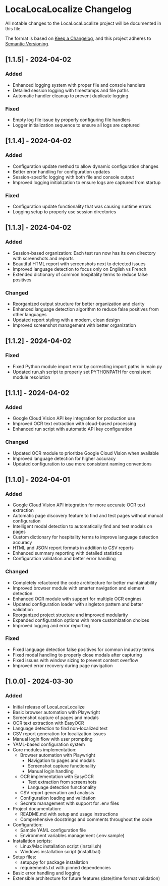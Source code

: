 # LocaLocaLocalize Changelog

All notable changes to the LocaLocaLocalize project will be documented in this file.

The format is based on [Keep a Changelog](https://keepachangelog.com/en/1.0.0/),
and this project adheres to [Semantic Versioning](https://semver.org/spec/v2.0.0.html).

## [1.1.5] - 2024-04-02

### Added
- Enhanced logging system with proper file and console handlers
- Detailed session logging with timestamps and file paths
- Automatic handler cleanup to prevent duplicate logging

### Fixed
- Empty log file issue by properly configuring file handlers
- Logger initialization sequence to ensure all logs are captured

## [1.1.4] - 2024-04-02

### Added
- Configuration update method to allow dynamic configuration changes
- Better error handling for configuration updates
- Session-specific logging with both file and console output
- Improved logging initialization to ensure logs are captured from startup

### Fixed
- Configuration update functionality that was causing runtime errors
- Logging setup to properly use session directories

## [1.1.3] - 2024-04-02

### Added
- Session-based organization: Each test run now has its own directory with screenshots and reports
- Beautiful HTML report with screenshots next to detected issues
- Improved language detection to focus only on English vs French
- Extended dictionary of common hospitality terms to reduce false positives

### Changed
- Reorganized output structure for better organization and clarity
- Enhanced language detection algorithm to reduce false positives from other languages
- Updated report styling with a modern, clean design
- Improved screenshot management with better organization

## [1.1.2] - 2024-04-02

### Fixed
- Fixed Python module import error by correcting import paths in main.py
- Updated run.sh script to properly set PYTHONPATH for consistent module resolution

## [1.1.1] - 2024-04-02

### Added
- Google Cloud Vision API key integration for production use
- Improved OCR text extraction with cloud-based processing
- Enhanced run script with automatic API key configuration

### Changed
- Updated OCR module to prioritize Google Cloud Vision when available
- Improved language detection for higher accuracy
- Updated configuration to use more consistent naming conventions

## [1.1.0] - 2024-04-01

### Added
- Google Cloud Vision API integration for more accurate OCR text extraction
- Automatic page discovery feature to find and test pages without manual configuration
- Intelligent modal detection to automatically find and test modals on pages
- Custom dictionary for hospitality terms to improve language detection accuracy
- HTML and JSON report formats in addition to CSV reports
- Enhanced summary reporting with detailed statistics
- Configuration validation and better error handling

### Changed
- Completely refactored the code architecture for better maintainability
- Improved browser module with smarter navigation and element detection
- Enhanced OCR module with support for multiple OCR engines
- Updated configuration loader with singleton pattern and better validation
- Reorganized project structure and improved modularity
- Expanded configuration options with more customization choices
- Improved logging and error reporting

### Fixed
- Fixed language detection false positives for common industry terms
- Fixed modal handling to properly close modals after capturing
- Fixed issues with window sizing to prevent content overflow
- Improved error recovery during page navigation

## [1.0.0] - 2024-03-30

### Added
- Initial release of LocaLocaLocalize
- Basic browser automation with Playwright
- Screenshot capture of pages and modals
- OCR text extraction with EasyOCR
- Language detection to find non-localized text
- CSV report generation for localization issues
- Manual login flow with user prompting
- YAML-based configuration system
- Core modules implementation:
  - Browser automation with Playwright
    - Navigation to pages and modals
    - Screenshot capture functionality
    - Manual login handling
  - OCR implementation with EasyOCR
    - Text extraction from screenshots
    - Language detection functionality
  - CSV report generation and analysis
  - Configuration loading and validation
  - Secrets management with support for .env files
- Project documentation:
  - README.md with setup and usage instructions
  - Comprehensive docstrings and comments throughout the code
- Configuration:
  - Sample YAML configuration file
  - Environment variables management (.env.sample)
- Installation scripts:
  - Linux/Mac installation script (install.sh)
  - Windows installation script (install.bat)
- Setup files:
  - setup.py for package installation
  - requirements.txt with pinned dependencies
- Basic error handling and logging
- Extensible architecture for future features (date/time format validation) 